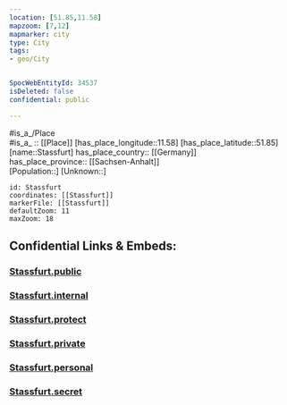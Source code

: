 ```yaml
---
location: [51.85,11.58] 
mapzoom: [7,12] 
mapmarker: city 
type: City
tags:
- geo/City


SpocWebEntityId: 34537
isDeleted: false
confidential: public

---
```

#is_a_/Place  
#is_a_ :: [[Place]] 
[has_place_longitude::11.58] 
[has_place_latitude::51.85] 
[name::Stassfurt] 
has_place_country:: [[Germany]]  
has_place_province:: [[Sachsen-Anhalt]]  
[Population::] 
[Unknown::] 


```leaflet
id: Stassfurt
coordinates: [[Stassfurt]] 
markerFile: [[Stassfurt]] 
defaultZoom: 11 
maxZoom: 18
```


## Confidential Links & Embeds: 

### [Stassfurt.public](/_public/\Earth\Continent\Europe\Europe~Central\Germany\Germany~East\Sachsen-Anhalt\counties~SA\Salzlandkreis\cities~Salzlandkreis\Staßfurt\CityStassfurt.public.md) 

### [Stassfurt.internal](/_internal/\Earth\Continent\Europe\Europe~Central\Germany\Germany~East\Sachsen-Anhalt\counties~SA\Salzlandkreis\cities~Salzlandkreis\Staßfurt\CityStassfurt.internal.md) 

### [Stassfurt.protect](/_protect/\Earth\Continent\Europe\Europe~Central\Germany\Germany~East\Sachsen-Anhalt\counties~SA\Salzlandkreis\cities~Salzlandkreis\Staßfurt\CityStassfurt.protect.md) 

### [Stassfurt.private](/_private/\Earth\Continent\Europe\Europe~Central\Germany\Germany~East\Sachsen-Anhalt\counties~SA\Salzlandkreis\cities~Salzlandkreis\Staßfurt\CityStassfurt.private.md) 

### [Stassfurt.personal](/_personal/\Earth\Continent\Europe\Europe~Central\Germany\Germany~East\Sachsen-Anhalt\counties~SA\Salzlandkreis\cities~Salzlandkreis\Staßfurt\CityStassfurt.personal.md) 

### [Stassfurt.secret](/_secret/\Earth\Continent\Europe\Europe~Central\Germany\Germany~East\Sachsen-Anhalt\counties~SA\Salzlandkreis\cities~Salzlandkreis\Staßfurt\CityStassfurt.secret.md)

